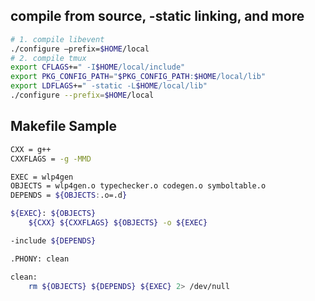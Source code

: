 ## compile from source, -static linking, and more
```bash
# 1. compile libevent
./configure —prefix=$HOME/local
# 2. compile tmux
export CFLAGS+=" -I$HOME/local/include"
export PKG_CONFIG_PATH="$PKG_CONFIG_PATH:$HOME/local/lib"
export LDFLAGS+=" -static -L$HOME/local/lib"
./configure --prefix=$HOME/local
```

## Makefile Sample

```bash
CXX = g++
CXXFLAGS = -g -MMD

EXEC = wlp4gen
OBJECTS = wlp4gen.o typechecker.o codegen.o symboltable.o
DEPENDS = ${OBJECTS:.o=.d}

${EXEC}: ${OBJECTS}
	${CXX} ${CXXFLAGS} ${OBJECTS} -o ${EXEC}

-include ${DEPENDS}

.PHONY: clean

clean:
	rm ${OBJECTS} ${DEPENDS} ${EXEC} 2> /dev/null

```
